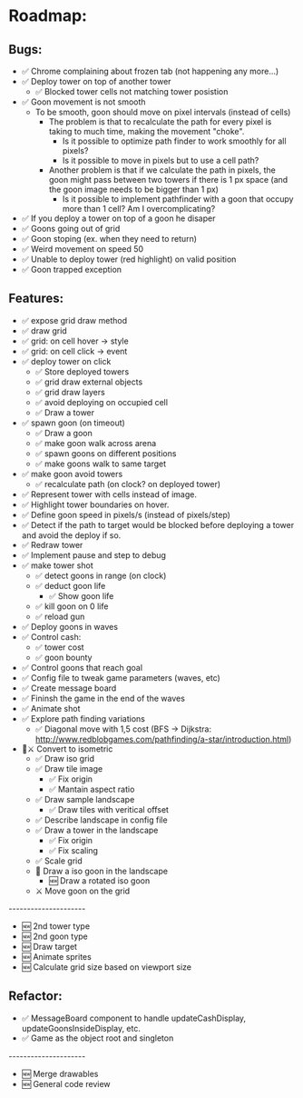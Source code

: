 # Roadmap:

## Bugs:

- ✅ Chrome complaining about frozen tab (not happening any more...)
- ✅ Deploy tower on top of another tower
    - ✅ Blocked tower cells not matching tower posistion  
- ✅ Goon movement is not smooth
    - To be smooth, goon should move on pixel intervals (instead of cells)
        - The problem is that to recalculate the path for every pixel is taking to much time, making the movement "choke".
            - Is it possible to optimize path finder to work smoothly for all pixels?
            - Is it possible to move in pixels but to use a cell path? 
        - Another problem is that if we calculate the path in pixels, the goon might pass between two towers if there is 1 px space (and the goon image needs to be bigger than 1 px)
            - Is it possible to implement pathfinder with a goon that occupy more than 1 cell? Am I overcomplicating?
- ✅ If you deploy a tower on top of a goon he disaper
- ✅ Goons going out of grid
- ✅ Goon stoping (ex. when they need to return)
- ✅ Weird movement on speed 50
- ✅ Unable to deploy tower (red highlight) on valid position
- ✅ Goon trapped exception

## Features:

- ✅ expose grid draw method
- ✅ draw grid
- ✅ grid: on cell hover -> style
- ✅ grid: on cell click -> event
- ✅ deploy tower on click
    - ✅ Store deployed towers
    - ✅ grid draw external objects
    - ✅ grid draw layers
    - ✅ avoid deploying on occupied cell
    - ✅ Draw a tower
- ✅ spawn goon (on timeout)
    - ✅ Draw a goon
    - ✅ make goon walk across arena
    - ✅ spawn goons on different positions
    - ✅ make goons walk to same target
- ✅ make goon avoid towers
    - ✅ recalculate path (on clock? on deployed tower)
- ✅ Represent tower with cells instead of image.
- ✅ Highlight tower boundaries on hover.
- ✅ Define goon speed in pixels/s (instead of pixels/step)
- ✅ Detect if the path to target would be blocked before deploying a tower and avoid the deploy if so.
- ✅ Redraw tower
- ✅ Implement pause and step to debug
- ✅ make tower shot
    - ✅ detect goons in range (on clock)
    - ✅ deduct goon life
        - ✅ Show goon life
    - ✅ kill goon on 0 life
    - ✅ reload gun
- ✅ Deploy goons in waves
- ✅ Control cash:
    - ✅ tower cost
    - ✅ goon bounty
- ✅ Control goons that reach goal
- ✅ Config file to tweak game parameters (waves, etc)
- ✅ Create message board
- ✅ Fininsh the game in the end of the waves
- ✅ Animate shot
- ✅ Explore path finding variations
    - ✅ Diagonal move with 1,5 cost (BFS -> Dijkstra: http://www.redblobgames.com/pathfinding/a-star/introduction.html)
- 🚶⚔ Convert to isometric
    - ✅ Draw iso grid
    - ✅ Draw tile image
        - ✅ Fix origin
        - ✅ Mantain aspect ratio
    - ✅ Draw sample landscape
        - ✅ Draw tiles with veritical offset
    - ✅ Describe landscape in config file
    - ✅ Draw a tower in the landscape
        - ✅ Fix origin
        - ✅ Fix scaling
    - ✅ Scale grid
    - 🚶 Draw a iso goon in the landscape
        - 🆕 Draw a rotated iso goon
    - ⚔ Move goon on the grid

---*---*---*---*---*---*---

- 🆕 2nd tower type
- 🆕 2nd goon type
- 🆕 Draw target
- 🆕 Animate sprites
- 🆕 Calculate grid size based on viewport size

## Refactor:

- ✅ MessageBoard component to handle updateCashDisplay, updateGoonsInsideDisplay, etc.
- ✅ Game as the object root and singleton

---*---*---*---*---*---*---

- 🆕 Merge drawables
- 🆕 General code review


